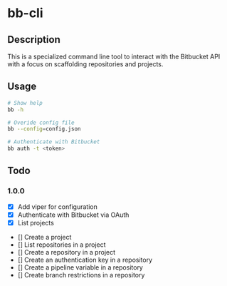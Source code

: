 # bb-cli

## Description

This is a specialized command line tool to interact with the Bitbucket API
with a focus on scaffolding repositories and projects.

## Usage

```bash
# Show help
bb -h

# Overide config file
bb --config=config.json

# Authenticate with Bitbucket
bb auth -t <token>
```

## Todo

### 1.0.0

- [x] Add viper for configuration
- [x] Authenticate with Bitbucket via OAuth
- [x] List projects
- [] Create a project
- [] List repositories in a project
- [] Create a repository in a project
- [] Create an authentication key in a repository
- [] Create a pipeline variable in a repository
- [] Create branch restrictions in a repository
